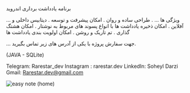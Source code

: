 
برنامه یادداشت برداری اندروید

... ویژگی ها ...
. طراحی ساده و روان 
. امکان پیشرفت و توسعه
. دیتابیس داخلی و آفلاین
. امکان ذخیره یادداشت ها با انواع پسوند های مربوط به نوشتار 
. امکان هشتگ گذاری 
. تم تاریک و روشن
. امکان اولویت بندی یادداشت ها 
 
... جهت سفارش پروژه با یکی از آدرس های زیر تماس بگیرید.

(JAVA - SQLite)


Telegram: Rarestar_dev
Instagram : rarestar.dev
LinkedIn: Soheyl Darzi
Gmail: Rarestar.dev@gmail.com


![easy note (home)](https://github.com/Rarestardev/simplenote/assets/151728783/0ee59f35-1928-4901-b5c1-5022fd898d2d)
